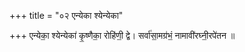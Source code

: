 +++
title = "०२ एन्येका श्येन्येका"

+++
एन्येका॒ श्येन्येका॑ कृ॒ष्णैका॒ रोहि॑णी॒ द्वे। सर्वा॑सा॒मग्र॑भं॒ नामावी॑रघ्नी॒रपे॑तन ॥